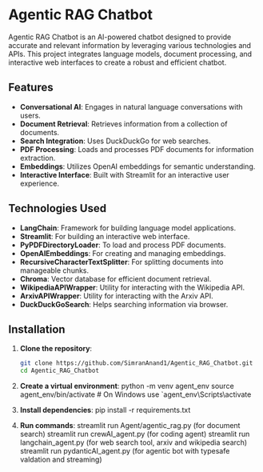 # Agentic RAG Chatbot

Agentic RAG Chatbot is an AI-powered chatbot designed to provide accurate and relevant information by leveraging various technologies and APIs. This project integrates language models, document processing, and interactive web interfaces to create a robust and efficient chatbot.

## Features

- **Conversational AI**: Engages in natural language conversations with users.
- **Document Retrieval**: Retrieves information from a collection of documents.
- **Search Integration**: Uses DuckDuckGo for web searches.
- **PDF Processing**: Loads and processes PDF documents for information extraction.
- **Embeddings**: Utilizes OpenAI embeddings for semantic understanding.
- **Interactive Interface**: Built with Streamlit for an interactive user experience.

## Technologies Used

- **LangChain**: Framework for building language model applications.
- **Streamlit**: For building an interactive web interface.
- **PyPDFDirectoryLoader**: To load and process PDF documents.
- **OpenAIEmbeddings**: For creating and managing embeddings.
- **RecursiveCharacterTextSplitter**: For splitting documents into manageable chunks.
- **Chroma**: Vector database for efficient document retrieval.
- **WikipediaAPIWrapper**: Utility for interacting with the Wikipedia API.
- **ArxivAPIWrapper**: Utility for interacting with the Arxiv API.
- **DuckDuckGoSearch**: Helps searching information via browser.

## Installation

1. **Clone the repository**:
   ```sh
   git clone https://github.com/SimranAnand1/Agentic_RAG_Chatbot.git
   cd Agentic_RAG_Chatbot

2. **Create a virtual environment**:
python -m venv agent_env
source agent_env/bin/activate  # On Windows use `agent_env\Scripts\activate

3. **Install dependencies**:
pip install -r requirements.txt

4. **Run commands**:
streamlit run Agent/agentic_rag.py (for document search)
streamlit run crewAI_agent.py  (for coding agent)
streamlit run langchain_agent.py  (for web search tool, arxiv and wikipedia search)
streamlit run pydanticAI_agent.py  (for agentic bot with typesafe valdation and streaming)
